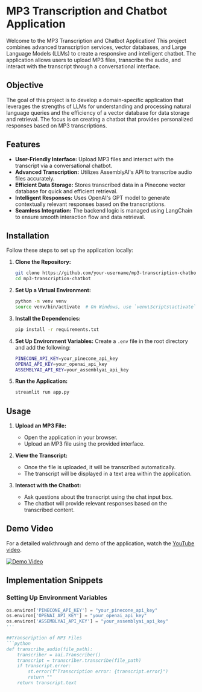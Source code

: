 # MP3 Transcription and Chatbot Application

Welcome to the MP3 Transcription and Chatbot Application! This project combines advanced transcription services, vector databases, and Large Language Models (LLMs) to create a responsive and intelligent chatbot. The application allows users to upload MP3 files, transcribe the audio, and interact with the transcript through a conversational interface.

## Objective

The goal of this project is to develop a domain-specific application that leverages the strengths of LLMs for understanding and processing natural language queries and the efficiency of a vector database for data storage and retrieval. The focus is on creating a chatbot that provides personalized responses based on MP3 transcriptions.

## Features

- **User-Friendly Interface:** Upload MP3 files and interact with the transcript via a conversational chatbot.
- **Advanced Transcription:** Utilizes AssemblyAI's API to transcribe audio files accurately.
- **Efficient Data Storage:** Stores transcribed data in a Pinecone vector database for quick and efficient retrieval.
- **Intelligent Responses:** Uses OpenAI's GPT model to generate contextually relevant responses based on the transcriptions.
- **Seamless Integration:** The backend logic is managed using LangChain to ensure smooth interaction flow and data retrieval.

## Installation

Follow these steps to set up the application locally:

1. **Clone the Repository:**
    ```sh
    git clone https://github.com/your-username/mp3-transcription-chatbot.git
    cd mp3-transcription-chatbot
    ```

2. **Set Up a Virtual Environment:**
    ```sh
    python -m venv venv
    source venv/bin/activate  # On Windows, use `venv\Scripts\activate`
    ```

3. **Install the Dependencies:**
    ```sh
    pip install -r requirements.txt
    ```

4. **Set Up Environment Variables:**
    Create a `.env` file in the root directory and add the following:
    ```sh
    PINECONE_API_KEY=your_pinecone_api_key
    OPENAI_API_KEY=your_openai_api_key
    ASSEMBLYAI_API_KEY=your_assemblyai_api_key
    ```

5. **Run the Application:**
    ```sh
    streamlit run app.py
    ```

## Usage

1. **Upload an MP3 File:**
   - Open the application in your browser.
   - Upload an MP3 file using the provided interface.

2. **View the Transcript:**
   - Once the file is uploaded, it will be transcribed automatically.
   - The transcript will be displayed in a text area within the application.

3. **Interact with the Chatbot:**
   - Ask questions about the transcript using the chat input box.
   - The chatbot will provide relevant responses based on the transcribed content.

## Demo Video

For a detailed walkthrough and demo of the application, watch the [YouTube video](https://youtu.be/b9eJE_mo6bk).

[![Demo Video](https://img.youtube.com/vi/b9eJE_mo6bk/0.jpg)](https://youtu.be/b9eJE_mo6bk)

## Implementation Snippets

### Setting Up Environment Variables

```python
os.environ['PINECONE_API_KEY'] = "your_pinecone_api_key"
os.environ['OPENAI_API_KEY'] = "your_openai_api_key"
os.environ['ASSEMBLYAI_API_KEY'] = "your_assemblyai_api_key"
'''

##Transcription of MP3 Files
```python
def transcribe_audio(file_path):
    transcriber = aai.Transcriber()
    transcript = transcriber.transcribe(file_path)
    if transcript.error:
        st.error(f"Transcription error: {transcript.error}")
        return ""
    return transcript.text

